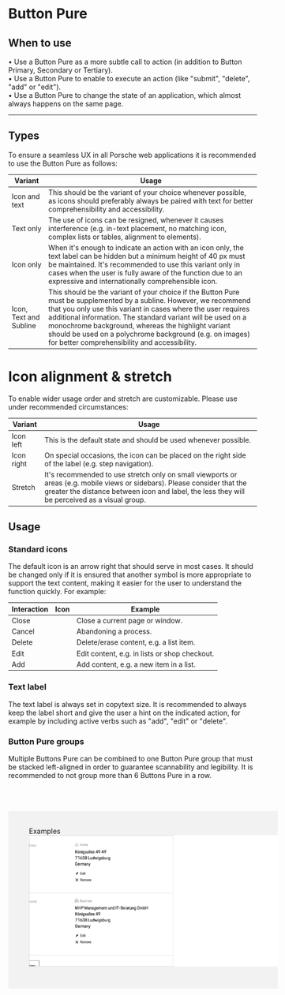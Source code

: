 # Button Pure

<TableOfContents></TableOfContents>

## When to use
  • Use a Button Pure as a more subtle call to action (in addition to Button Primary, Secondary or Tertiary).   
  • Use a Button Pure to enable to execute an action (like "submit", "delete", "add" or "edit").   
  • Use a Button Pure to change the state of an application, which almost always happens on the same page. 

--- 

## Types

To ensure a seamless UX in all Porsche web applications it is recommended to use the Button Pure as follows:

| Variant | Usage |
|----|----|
| Icon and text | This should be the variant of your choice whenever possible, as icons should preferably always be paired with text for better comprehensibility and accessibility. |
| Text only | The use of icons can be resigned, whenever it causes interference (e.g. in-text placement, no matching icon, complex lists or tables, alignment to elements). |
| Icon only| When it's enough to indicate an action with an icon only, the text label can be hidden but a minimum height of 40 px must be maintained. It's recommended to use this variant only in cases when the user is fully aware of the function due to an expressive and internationally comprehensible icon. |
| Icon, Text and Subline | This should be the variant of your choice if the Button Pure must be supplemented by a subline. However, we recommend that you only use this variant in cases where the user requires additional information. The standard variant will be used on a monochrome background, whereas the highlight variant should be used on a polychrome background (e.g. on images) for better comprehensibility and accessibility. |

# Icon alignment & stretch

To enable wider usage order and stretch are customizable. Please use under recommended circumstances:

| Variant | Usage |
|----|----|
| Icon left | This is the default state and should be used whenever possible. |
| Icon right | On special occasions, the icon can be placed on the right side of the label (e.g. step navigation). | 
| Stretch | It's recommended to use stretch only on small viewports or areas (e.g. mobile views or sidebars). Please consider that the greater the distance between icon and label, the less they will be perceived as a visual group. |

## Usage

### Standard icons
The default icon is an arrow right that should serve in most cases. It should be changed only if it is ensured that another symbol is more appropriate to support the text content, making it easier for the user to understand the function quickly. For example:

| Interaction | Icon | Example |
|----|----|----|
| Close | <p-icon name="close" aria="{'aria-label': 'Close'}"></p-icon> | Close a current page or window. |
| Cancel | <p-icon name="close" aria="{'aria-label': 'Close'}"></p-icon> | Abandoning a process. |
| Delete | <p-icon name="delete" aria="{'aria-label': 'Delete'}"></p-icon> | Delete/erase content, e.g. a list item. | 
| Edit | <p-icon name="edit" aria="{'aria-label': 'Edit'}"></p-icon> | Edit content, e.g. in lists or shop checkout. | 	
| Add | <p-icon name="add" aria="{'aria-label': 'Add'}"></p-icon> | Add content, e.g. a new item in a list. | 

### Text label
The text label is always set in copytext size. It is recommended to always keep the label short and give the user a hint on the indicated action, for example by including active verbs such as "add", "edit" or "delete". 

### Button Pure groups
Multiple Buttons Pure can be combined to one Button Pure group that must be stacked left-aligned in order to guarantee scannability and legibility. It is recommended to not group more than 6 Buttons Pure in a row.

<div style="background:#F2F2F2; width:100%; margin-top: 64px; padding-top: 32px; padding-left: 42px; padding-bottom: 42px;">
    <p-headline variant="headline-3" tag="h3" style="margin-bottom: 24px;">Examples</p-headline>
    <img src="./assets/button-pure.png" alt=""/>
</div>
